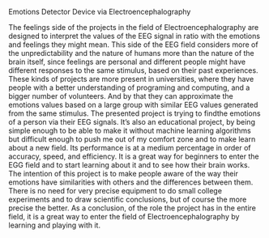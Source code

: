 Emotions Detector Device via Electroencephalography 

  The feelings side of the projects in the field of Electroencephalography are designed to
interpret the values of the EEG signal in ratio with the emotions and feelings they might mean.
This side of the EEG field considers more of the unpredictability and the nature of humans more
than the nature of the brain itself, since feelings are personal and different people might have
different responses to the same stimulus, based on their past experiences. These kinds of projects
are more present in universities, where they have people with a better understanding of
programing and computing, and a bigger number of volunteers. And by that they can
approximate the emotions values based on a large group with similar EEG values generated from
the same stimulus.
  The presented project is trying to findthe emotions of a person via their EEG signals.
It’s also an educational project, by being simple
enough to be able to make it without machine learning algorithms but difficult enough to push
me out of my comfort zone and to make learn about a new field. Its performance is at a medium
percentage in order of accuracy, speed, and efficiency. It is a great way for beginners to enter the
EGG field and to start learning about it and to see how their brain works.
The intention of this project is to make people aware of the way their emotions have
similarities with others and the differences between them. There is no need for very precise
equipment to do small college experiments and to draw scientific conclusions, but of course the
more precise the better.
  As a conclusion, of the role the project has in the entire field, it is a great way to enter the
field of Electroencephalography by learning and playing with it.
